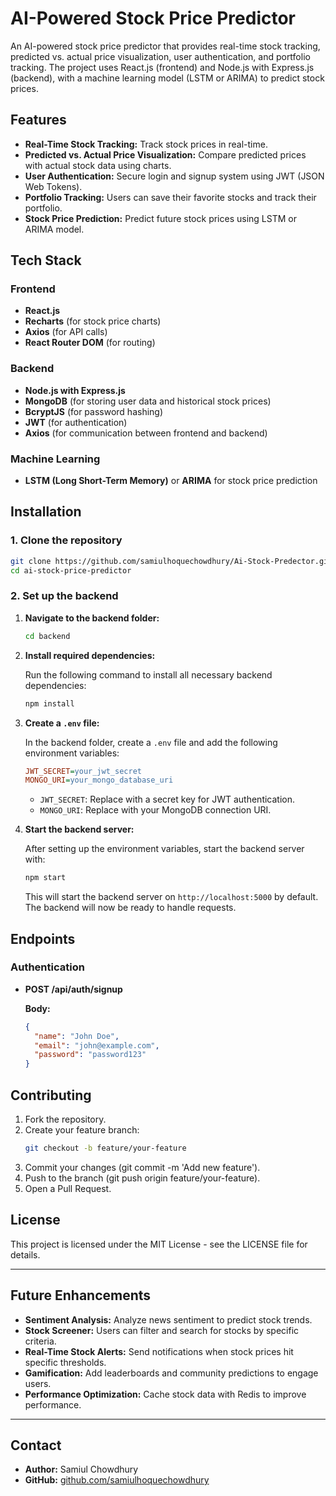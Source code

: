 # AI-Powered Stock Price Predictor

An AI-powered stock price predictor that provides real-time stock tracking, predicted vs. actual price visualization, user authentication, and portfolio tracking. The project uses React.js (frontend) and Node.js with Express.js (backend), with a machine learning model (LSTM or ARIMA) to predict stock prices.

## Features

- **Real-Time Stock Tracking:** Track stock prices in real-time.
- **Predicted vs. Actual Price Visualization:** Compare predicted prices with actual stock data using charts.
- **User Authentication:** Secure login and signup system using JWT (JSON Web Tokens).
- **Portfolio Tracking:** Users can save their favorite stocks and track their portfolio.
- **Stock Price Prediction:** Predict future stock prices using LSTM or ARIMA model.

## Tech Stack

### Frontend

- **React.js**
- **Recharts** (for stock price charts)
- **Axios** (for API calls)
- **React Router DOM** (for routing)

### Backend

- **Node.js with Express.js**
- **MongoDB** (for storing user data and historical stock prices)
- **BcryptJS** (for password hashing)
- **JWT** (for authentication)
- **Axios** (for communication between frontend and backend)

### Machine Learning

- **LSTM (Long Short-Term Memory)** or **ARIMA** for stock price prediction

## Installation

### 1. Clone the repository

```bash
git clone https://github.com/samiulhoquechowdhury/Ai-Stock-Predector.git
cd ai-stock-price-predictor
```

### 2. Set up the backend

1. **Navigate to the backend folder:**

   ```bash
   cd backend
   ```

2. **Install required dependencies:**

   Run the following command to install all necessary backend dependencies:

   ```bash
   npm install
   ```

3. **Create a `.env` file:**

   In the backend folder, create a `.env` file and add the following environment variables:

   ```ini
   JWT_SECRET=your_jwt_secret
   MONGO_URI=your_mongo_database_uri
   ```

   - `JWT_SECRET`: Replace with a secret key for JWT authentication.
   - `MONGO_URI`: Replace with your MongoDB connection URI.

4. **Start the backend server:**

   After setting up the environment variables, start the backend server with:

   ```bash
   npm start
   ```

   This will start the backend server on `http://localhost:5000` by default. The backend will now be ready to handle requests.

## Endpoints

### Authentication

- **POST /api/auth/signup**

  **Body:**

  ```json
  {
    "name": "John Doe",
    "email": "john@example.com",
    "password": "password123"
  }
  ```

## Contributing

1. Fork the repository.
2. Create your feature branch:
   ```bash
   git checkout -b feature/your-feature
   ```
3. Commit your changes (git commit -m 'Add new feature').
4. Push to the branch (git push origin feature/your-feature).
5. Open a Pull Request.

## License

This project is licensed under the MIT License - see the LICENSE file for details.

---

## Future Enhancements

- **Sentiment Analysis:** Analyze news sentiment to predict stock trends.
- **Stock Screener:** Users can filter and search for stocks by specific criteria.
- **Real-Time Stock Alerts:** Send notifications when stock prices hit specific thresholds.
- **Gamification:** Add leaderboards and community predictions to engage users.
- **Performance Optimization:** Cache stock data with Redis to improve performance.

---

## Contact

- **Author:** Samiul Chowdhury
- **GitHub:** [github.com/samiulhoquechowdhury](https://github.com/samiulhoquechowdhury)

